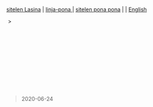 [sitelen Lasina](https://joelthomastr.github.io/tokipona/nasin-pona-pi-toki-pona_si) | [<span class="lp">linja-pona </span>](https://joelthomastr.github.io/tokipona/nasin-pona-pi-toki-pona_lp) | [<span class="spp">sitelen pona pona</span>](https://joelthomastr.github.io/tokipona/nasin-pona-pi-toki-pona_spp) | [<i class="twa twa-framed-picture"></i><i class="twa twa-red-heart"></i>](https://joelthomastr.github.io/tokipona/nasin-pona-pi-toki-pona_se) | [English](https://joelthomastr.github.io/tokipona/nasin-pona-pi-toki-pona_en)

<a name="lawalipu"></a>
[<span style="background-color:#574500;"><i class="twa twa-house"></i></span>](https://joelthomastr.github.io/tokipona/READMEse)&nbsp;> <i class="twa twa-page-facing-up"></i><i class="twa twa-backhand-index-pointing-down"></i>

# <i class="twa twa-motorway"></i><i class="twa twa-thumbs-up"></i><i class="twa twa-stop-button"></i><i class="twa twa-speaking-head"></i><i class="twa twa-thumbs-up"></i>

<p align="center"><i class="twa twa-speaking-head"></i><i class="twa twa-backhand-index-pointing-right"></i><br>
<i class="twa twa-waving-hand"></i><i class="twa twa-crossed-swords"></i><i class="twa twa-cross-mark"></i><i class="twa twa-fast-forward-button"></i><i class="twa twa-open-book"></i><br>
<i class="twa twa-waving-hand"></i><i class="twa twa-outbox-tray"></i><i class="twa twa-thumbs-up"></i><i class="twa twa-fast-forward-button"></i><i class="twa twa-brain"></i><br>
<i class="twa twa-backhand-index-pointing-down"></i><i class="twa twa-thinking-face"></i><i class="twa twa-play-button"></i><i class="twa twa-thought-balloon"></i></p>

<p align="center"><i class="twa twa-backhand-index-pointing-right"></i><i class="twa twa-shuffle-tracks-button"></i><i class="twa twa-speaking-head"></i><i class="twa twa-upwards-button"></i><br>
<i class="twa twa-waving-hand"></i><i class="twa twa-bow-and-arrow"></i><i class="twa twa-cross-mark"></i><i class="twa twa-fast-forward-button"></i><i class="twa twa-speech-balloon"></i><i class="twa twa-index-pointing-up"></i><i class="twa twa-left-arrow-curving-right"></i><i class="twa twa-speech-balloon"></i><i class="twa twa-index-pointing-up"></i><br>
<i class="twa twa-waving-hand"></i><i class="twa twa-bow-and-arrow"></i><i class="twa twa-cross-mark"></i><i class="twa twa-fast-forward-button"></i><i class="twa twa-speech-balloon"></i><i class="twa twa-mouse-face"></i><i class="twa twa-left-arrow-curving-right"></i><i class="twa twa-speech-balloon"></i><i class="twa twa-mouse-face"></i><br>
<i class="twa twa-waving-hand"></i><i class="twa twa-bow-and-arrow"></i><i class="twa twa-fast-forward-button"></i><i class="twa twa-speaking-head"></i><i class="twa twa-thumbs-up"></i><i class="twa twa-left-arrow-curving-right"></i><i class="twa twa-thought-balloon"></i><i class="twa twa-backhand-index-pointing-right"></i><br>
<i class="twa twa-backhand-index-pointing-down"></i><i class="twa twa-thinking-face"></i><i class="twa twa-play-button"></i><i class="twa twa-thought-balloon"></i></p>

<p align="right"><i class="twa twa-bust-in-silhouette"></i> <i class="twa twa-input-symbols"></i><i class="twa twa-speaking-head"></i><i class="twa twa-plus-sign"></i><i class="twa twa-page-facing-up"></i><i class="twa twa-bow-and-arrow"></i><i class="twa twa-dashing-away"></i><i class="twa twa-two-hearts"></i><i class="twa twa-family"></i><i class="twa twa-down-arrow"></i><i class="twa twa-motorway"></i><i class="twa twa-input-symbols"></i></p>

> 2020-06-24 <i class="twa twa-upwards-button"></i><i class="twa twa-backhand-index-pointing-left"></i><i class="twa twa-shuffle-tracks-button"></i><i class="twa twa-fast-forward-button"></i><i class="twa twa-page-facing-up"></i><i class="twa twa-backhand-index-pointing-down"></i><i class="twa twa-minus-sign"></i> <i class="twa twa-alarm-clock"></i><i class="twa twa-person-walking"></i><i class="twa twa-backhand-index-pointing-up"></i><i class="twa twa-upwards-button"></i><i class="twa twa-backhand-index-pointing-left"></i><i class="twa twa-shuffle-tracks-button"></i><i class="twa twa-cross-mark"></i><i class="twa twa-minus-sign"></i>

<!-- LikeBtn.com BEGIN -->
<span class="likebtn-wrapper" data-theme="gray" data-i18n_like="pona" data-identifier="nasin-pona-pi-toki-pona_se" data-share_size="large" data-i18n_dislike="ni li ike tawa mi" data-i18n_like_tooltip="lipu ni li pona tawa mi" data-i18n_dislike_tooltip="lipu ni li ike tawa mi" data-i18n_unlike_tooltip="lipu ni li pona ala tawa mi" data-i18n_undislike_tooltip="lipu ni li ike ala tawa mi" data-i18n_share_text="o pana e lipu ni tawa jan ante!" data-i18n_popup_close="o weka" data-i18n_popup_text="o pona!"></span>
<script>(function(d,e,s){if(d.getElementById("likebtn_wjs"))return;a=d.createElement(e);m=d.getElementsByTagName(e)[0];a.async=1;a.id="likebtn_wjs";a.src=s;m.parentNode.insertBefore(a, m)})(document,"script","//w.likebtn.com/js/w/widget.js");</script>
<!-- LikeBtn.com END -->
